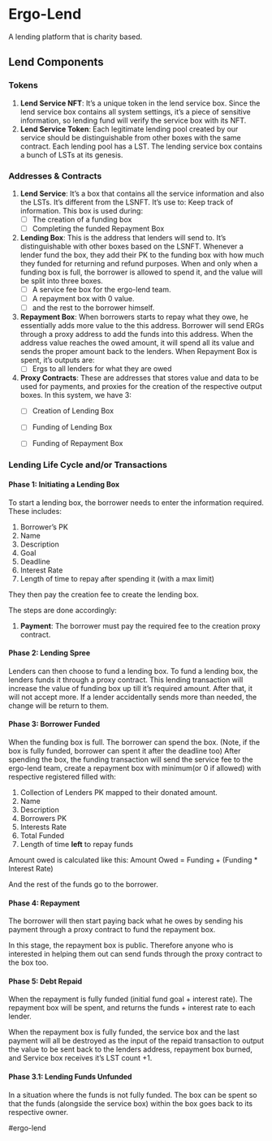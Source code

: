 # Ergo-Lend
A lending platform that is charity based.

## Lend Components
### Tokens 
1. **Lend Service NFT**: It’s a unique token in the lend service box. Since the lend service box contains all system settings, it’s a piece of sensitive information, so lending fund will verify the service box with its NFT.
2. **Lend Service Token**: Each legitimate lending pool created by our service should be distinguishable from other boxes with the same contract. Each lending pool has a LST. The lending service box contains a bunch of LSTs at its genesis.

### Addresses & Contracts
1. **Lend Service**: It’s a box that contains all the service information and also the LSTs. It’s different from the LSNFT. 
It’s use to:
Keep track of information. This box is used during:
	- [ ] The creation of a funding box
	- [ ] Completing the funded Repayment Box
2. **Lending Box**: This is the address that lenders will send to. It’s distinguishable with other boxes based on the LSNFT. 
Whenever a lender fund the box, they add their PK to the funding box with how much they funded for returning and refund purposes.
When and only when a funding box is full, the borrower is allowed to spend it, and the value will be split into three boxes. 
	- [ ] A service fee box for the ergo-lend team.
	- [ ] A repayment box with 0 value.
	- [ ]  and the rest to the borrower himself.
3. **Repayment Box**:  When borrowers starts to repay what they owe, he essentially adds more value to the this address. 
Borrower will send ERGs through a proxy address to add the funds into this address.
When the address value reaches the owed amount, it will spend all its value and sends the proper amount back to the lenders.
When Repayment Box is spent, it’s outputs are:
	- [ ] Ergs to all lenders for what they are owed
4. **Proxy Contracts**: These are addresses that stores value and data to be used for payments, and proxies for the creation of the respective output boxes. 
In this system, we have 3:
	- [ ] Creation of Lending Box
	- [ ] Funding of Lending Box
	- [ ] Funding of Repayment Box


### Lending Life Cycle and/or Transactions
#### Phase 1: Initiating a Lending Box
To start a lending box, the borrower needs to enter the information required. These includes:
1. Borrower’s PK
2. Name
3. Description
4. Goal
5. Deadline
6. Interest Rate
7. Length of time to repay after spending it (with a max limit)

They then pay the creation fee to create the lending box. 

The steps are done accordingly:
1. **Payment**: The borrower must pay the required fee to the creation proxy contract.

#### Phase 2: Lending Spree
Lenders can then choose to fund a lending box. To fund a lending box, the lenders funds it through a proxy contract. This lending transaction will increase the value of funding box up till it’s required amount. After that, it will not accept more.
If a lender accidentally sends more than needed, the change will be return to them. 

#### Phase 3: Borrower Funded
When the funding box is full. The borrower can spend the box. (Note, if the box is fully funded, borrower can spent it after the deadline too)
After spending the box, the funding transaction will send the service fee to the ergo-lend team, create a repayment box with minimum(or 0 if allowed) with respective registered filled with:
1. Collection of Lenders PK mapped to their donated amount.
2. Name
3. Description
4. Borrowers PK
5. Interests Rate
6. Total Funded
7. Length of time **left** to repay funds

Amount owed is calculated like this:
Amount Owed = Funding + (Funding * Interest Rate)

And the rest of the funds go to the borrower.

#### Phase 4: Repayment
The borrower will then start paying back what he owes by sending his payment through a proxy contract to fund the repayment box. 

In this stage, the repayment box is public. Therefore anyone who is interested in helping them out can send funds through the proxy contract to the box too. 

#### Phase 5: Debt Repaid
When the repayment is fully funded (initial fund goal + interest rate). The repayment box will be spent, and returns the funds + interest rate to each lender. 

When the repayment box is fully funded, the service box and the last payment will all be destroyed as the input of the repaid transaction to output the value to be sent back to the lenders address, repayment box burned, and Service box receives it’s LST count +1.

#### Phase 3.1: Lending Funds Unfunded
In a situation where the funds is not fully funded. The box can be spent so that the funds (alongside the service box) within the box goes back to its respective owner.


#ergo-lend

